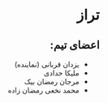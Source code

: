 
<!--

**Here are some ideas to get you started:**

🙋‍♀️ A short introduction - what is your organization all about?
🌈 Contribution guidelines - how can the community get involved?
👩‍💻 Useful resources - where can the community find your docs? Is there anything else the community should know?
🍿 Fun facts - what does your team eat for breakfast?
🧙 Remember, you can do mighty things with the power of [Markdown](https://docs.github.com/github/writing-on-github/getting-started-with-writing-and-formatting-on-github/basic-writing-and-formatting-syntax)
-->
<div dir='rtl'>

# تراز
## اعضای تیم:
<ul>
  <li>
    یزدان قربانی (نماینده)
  </li>
  <li>
    ملیکا حدادی
  </li>
  <li>
    مرجان رمضان بیک
  </li>
  <li>
    محمد نخعی رمضان زاده
  </li>
</ul>

</div>